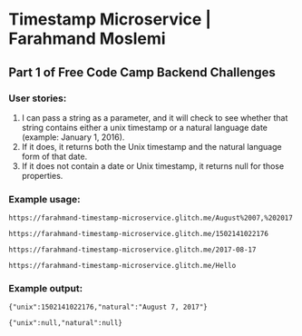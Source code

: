 # Timestamp Microservice | Farahmand Moslemi

## Part 1 of Free Code Camp Backend Challenges

### User stories:
1. I can pass a string as a parameter, and it will check to see whether that string contains either a unix timestamp or a natural language date (example: January 1, 2016).
2. If it does, it returns both the Unix timestamp and the natural language form of that date.
3. If it does not contain a date or Unix timestamp, it returns null for those properties.
### Example usage:
`https://farahmand-timestamp-microservice.glitch.me/August%2007,%202017`

`https://farahmand-timestamp-microservice.glitch.me/1502141022176`

`https://farahmand-timestamp-microservice.glitch.me/2017-08-17`

`https://farahmand-timestamp-microservice.glitch.me/Hello`

### Example output:
`{"unix":1502141022176,"natural":"August 7, 2017"}`

`{"unix":null,"natural":null}`